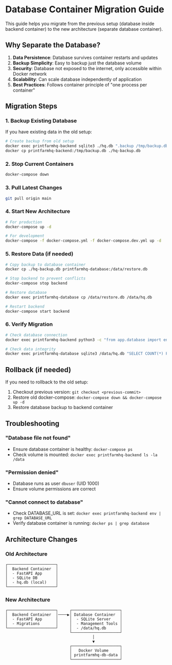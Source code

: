 # Database Container Migration Guide

This guide helps you migrate from the previous setup (database inside backend container) to the new architecture (separate database container).

## Why Separate the Database?

1. **Data Persistence**: Database survives container restarts and updates
2. **Backup Simplicity**: Easy to backup just the database volume
3. **Security**: Database not exposed to the internet, only accessible within Docker network
4. **Scalability**: Can scale database independently of application
5. **Best Practices**: Follows container principle of "one process per container"

## Migration Steps

### 1. Backup Existing Database

If you have existing data in the old setup:

```bash
# Create backup from old setup
docker exec printfarmhq-backend sqlite3 ./hq.db ".backup /tmp/backup.db"
docker cp printfarmhq-backend:/tmp/backup.db ./hq-backup.db
```

### 2. Stop Current Containers

```bash
docker-compose down
```

### 3. Pull Latest Changes

```bash
git pull origin main
```

### 4. Start New Architecture

```bash
# For production
docker-compose up -d

# For development
docker-compose -f docker-compose.yml -f docker-compose.dev.yml up -d
```

### 5. Restore Data (if needed)

```bash
# Copy backup to database container
docker cp ./hq-backup.db printfarmhq-database:/data/restore.db

# Stop backend to prevent conflicts
docker-compose stop backend

# Restore database
docker exec printfarmhq-database cp /data/restore.db /data/hq.db

# Restart backend
docker-compose start backend
```

### 6. Verify Migration

```bash
# Check database connection
docker exec printfarmhq-backend python3 -c "from app.database import engine; print('Database connected:', engine.url)"

# Check data integrity
docker exec printfarmhq-database sqlite3 /data/hq.db "SELECT COUNT(*) FROM users;"
```

## Rollback (if needed)

If you need to rollback to the old setup:

1. Checkout previous version: `git checkout <previous-commit>`
2. Restore old docker-compose: `docker-compose down && docker-compose up -d`
3. Restore database backup to backend container

## Troubleshooting

### "Database file not found"
- Ensure database container is healthy: `docker-compose ps`
- Check volume is mounted: `docker exec printfarmhq-backend ls -la /data`

### "Permission denied"
- Database runs as user `dbuser` (UID 1000)
- Ensure volume permissions are correct

### "Cannot connect to database"
- Check DATABASE_URL is set: `docker exec printfarmhq-backend env | grep DATABASE_URL`
- Verify database container is running: `docker ps | grep database`

## Architecture Changes

### Old Architecture
```
┌─────────────────────┐
│  Backend Container  │
│  - FastAPI App      │
│  - SQLite DB        │
│  - hq.db (local)    │
└─────────────────────┘
```

### New Architecture
```
┌─────────────────────┐     ┌─────────────────────┐
│  Backend Container  │────▶│ Database Container  │
│  - FastAPI App      │     │  - SQLite Server    │
│  - Migrations       │     │  - Management Tools │
└─────────────────────┘     │  - /data/hq.db      │
                            └─────────────────────┘
                                      │
                                      ▼
                            ┌─────────────────────┐
                            │   Docker Volume     │
                            │ printfarmhq-db-data │
                            └─────────────────────┘
```